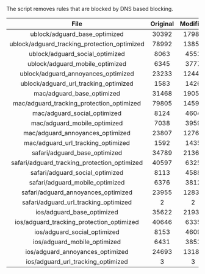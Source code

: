 The script removes rules that are blocked by DNS based blocking.


| File | Original | Modified |
|:----:|:-----:|:-----:|
| ublock/adguard_base_optimized | 30392 | 17982 |
| ublock/adguard_tracking_protection_optimized | 78992 | 13855 |
| ublock/adguard_social_optimized | 8063 | 4553 |
| ublock/adguard_mobile_optimized | 6345 | 3777 |
| ublock/adguard_annoyances_optimized | 23233 | 12447 |
| ublock/adguard_url_tracking_optimized | 1583 | 1426 |
| mac/adguard_base_optimized | 31468 | 19058 |
| mac/adguard_tracking_protection_optimized | 79805 | 14599 |
| mac/adguard_social_optimized | 8124 | 4604 |
| mac/adguard_mobile_optimized | 7038 | 3959 |
| mac/adguard_annoyances_optimized | 23807 | 12764 |
| mac/adguard_url_tracking_optimized | 1592 | 1435 |
| safari/adguard_base_optimized | 34789 | 21364 |
| safari/adguard_tracking_protection_optimized | 40597 | 6325 |
| safari/adguard_social_optimized | 8113 | 4588 |
| safari/adguard_mobile_optimized | 6376 | 3812 |
| safari/adguard_annoyances_optimized | 23955 | 12835 |
| safari/adguard_url_tracking_optimized | 2 | 2 |
| ios/adguard_base_optimized | 35622 | 21936 |
| ios/adguard_tracking_protection_optimized | 40646 | 6335 |
| ios/adguard_social_optimized | 8153 | 4609 |
| ios/adguard_mobile_optimized | 6431 | 3853 |
| ios/adguard_annoyances_optimized | 24693 | 13181 |
| ios/adguard_url_tracking_optimized | 3 | 3 |